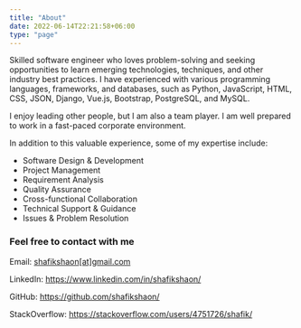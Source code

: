 ```yaml
---
title: "About"
date: 2022-06-14T22:21:58+06:00
type: "page"
---
```


Skilled software engineer who loves problem-solving and seeking opportunities to learn emerging technologies,
techniques, and other industry best practices. I have experienced with various programming languages, frameworks, and
databases, such as Python, JavaScript, HTML, CSS, JSON, Django, Vue.js, Bootstrap, PostgreSQL, and MySQL.

I enjoy leading other people, but I am also a team player. I am well prepared to work in a fast-paced corporate
environment.

In addition to this valuable experience, some of my expertise include:

- Software Design & Development
- Project Management
- Requirement Analysis
- Quality Assurance
- Cross-functional Collaboration
- Technical Support & Guidance
- Issues & Problem Resolution

### Feel free to contact with me

Email: [shafikshaon[at]gmail.com](mailto:shafikshaon@gmail.com)

LinkedIn: https://www.linkedin.com/in/shafikshaon/

GitHub: https://github.com/shafikshaon/

StackOverflow: https://stackoverflow.com/users/4751726/shafik/

